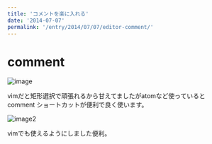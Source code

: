 ```yaml
---
title: 'コメントを楽に入れる'
date: '2014-07-07'
permalink: '/entry/2014/07/07/editor-comment/'
---
```


# comment

![image](https://i.gyazo.com/4018e5f5ca75f1d8e374584233ad577a.gif)

vimだと矩形選択で頑張れるから甘えてましたがatomなど使っているとcomment
ショートカットが便利で良く使います。

![image2](https://i.gyazo.com/d7058adad30b488c066ff44fac5c376b.gif)

vimでも使えるようにしました便利。
